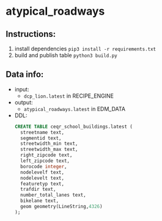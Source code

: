 # atypical_roadways

## Instructions: 
1. install dependencies `pip3 install -r requirements.txt`
2. build and publish table `python3 build.py`

## Data info: 
* input:
  * `dcp_lion.latest` in RECIPE_ENGINE
* output: 
  * `atypical_roadways.latest` in EDM_DATA
* DDL: 
  ```sql
  CREATE TABLE ceqr_school_buildings.latest (
    streetname text,
    segmentid text,
    streetwidth_min text,
    streetwidth_max text,
    right_zipcode text,
    left_zipcode text,
    borocode integer,
    nodelevelf text,
    nodelevelt text,
    featuretyp text,
    trafdir text,
    number_total_lanes text,
    bikelane text,
    geom geometry(LineString,4326)
  );
  ```
